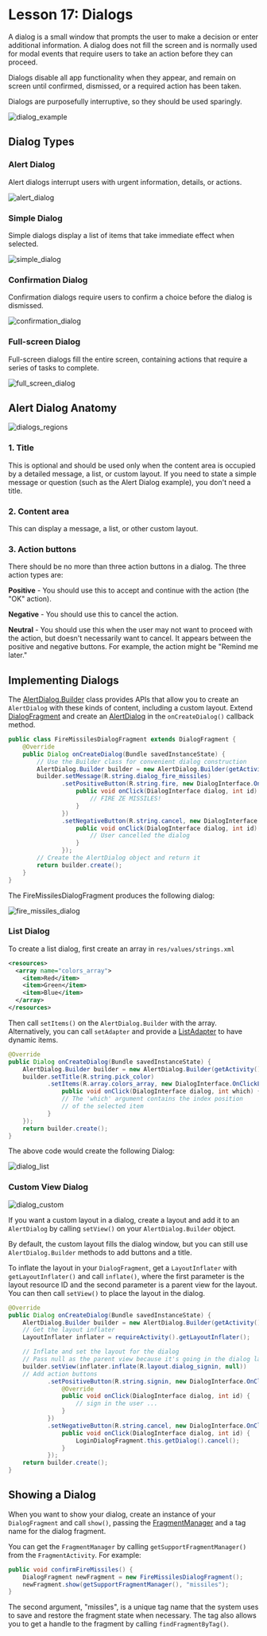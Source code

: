 # Lesson 17: Dialogs

A dialog is a small window that prompts the user to make a decision or enter additional information.
A dialog does not fill the screen and is normally used for modal events that require users to take 
an action before they can proceed.

Dialogs disable all app functionality when they appear, and remain on screen until confirmed, 
dismissed, or a required action has been taken.

Dialogs are purposefully interruptive, so they should be used sparingly.

![dialog_example]

## Dialog Types

### Alert Dialog

Alert dialogs interrupt users with urgent information, details, or actions.

![alert_dialog]

### Simple Dialog

Simple dialogs display a list of items that take immediate effect when selected.

![simple_dialog]

### Confirmation Dialog

Confirmation dialogs require users to confirm a choice before the dialog is dismissed.

![confirmation_dialog]

### Full-screen Dialog

Full-screen dialogs fill the entire screen, containing actions that require a series of tasks to 
complete.

![full_screen_dialog]

## Alert Dialog Anatomy

![dialogs_regions]

### 1. Title

This is optional and should be used only when the content area is occupied by a detailed message, a 
list, or custom layout. If you need to state a simple message or question (such as the Alert Dialog 
example), you don't need a title.

### 2. Content area

This can display a message, a list, or other custom layout.

### 3. Action buttons

There should be no more than three action buttons in a dialog. The three action types are:

**Positive** - You should use this to accept and continue with the action (the "OK" action).
  
**Negative** - You should use this to cancel the action.
  
**Neutral** - You should use this when the user may not want to proceed with the action, but doesn't
necessarily want to cancel. It appears between the positive and negative buttons. For example, the 
action might be "Remind me later."

## Implementing Dialogs

The [AlertDialog.Builder] class provides APIs that allow you to create an `AlertDialog` with these 
kinds of content, including a custom layout. Extend [DialogFragment] and create an [AlertDialog] in 
the `onCreateDialog()` callback method.

```java
public class FireMissilesDialogFragment extends DialogFragment {
    @Override
    public Dialog onCreateDialog(Bundle savedInstanceState) {
        // Use the Builder class for convenient dialog construction
        AlertDialog.Builder builder = new AlertDialog.Builder(getActivity());
        builder.setMessage(R.string.dialog_fire_missiles)
               .setPositiveButton(R.string.fire, new DialogInterface.OnClickListener() {
                   public void onClick(DialogInterface dialog, int id) {
                       // FIRE ZE MISSILES!
                   }
               })
               .setNegativeButton(R.string.cancel, new DialogInterface.OnClickListener() {
                   public void onClick(DialogInterface dialog, int id) {
                       // User cancelled the dialog
                   }
               });
        // Create the AlertDialog object and return it
        return builder.create();
    }
}
```
The FireMissilesDialogFragment produces the following dialog:

![fire_missiles_dialog]

### List Dialog
To create a list dialog, first create an array in `res/values/strings.xml`

```xml
<resources>
  <array name="colors_array">
    <item>Red</item>
    <item>Green</item>
    <item>Blue</item>
  </array>
</resources>
```

Then call `setItems()` on the `AlertDialog.Builder` with the array. Alternatively, you can call 
`setAdapter` and provide a [ListAdapter] to have dynamic items. 

```java
@Override
public Dialog onCreateDialog(Bundle savedInstanceState) {
    AlertDialog.Builder builder = new AlertDialog.Builder(getActivity());
    builder.setTitle(R.string.pick_color)
           .setItems(R.array.colors_array, new DialogInterface.OnClickListener() {
               public void onClick(DialogInterface dialog, int which) {
               // The 'which' argument contains the index position
               // of the selected item
           }
    });
    return builder.create();
}
```
The above code would create the following Dialog:

![dialog_list]

### Custom View Dialog

![dialog_custom]

If you want a custom layout in a dialog, create a layout and add it to an `AlertDialog` by calling 
`setView()` on your `AlertDialog.Builder` object.

By default, the custom layout fills the dialog window, but you can still use `AlertDialog.Builder` 
methods to add buttons and a title.

To inflate the layout in your `DialogFragment`, get a `LayoutInflater` with `getLayoutInflater()` 
and call `inflate()`, where the first parameter is the layout resource ID and the second parameter 
is a parent view for the layout. You can then call `setView()` to place the layout in the dialog.

```java
@Override
public Dialog onCreateDialog(Bundle savedInstanceState) {
    AlertDialog.Builder builder = new AlertDialog.Builder(getActivity());
    // Get the layout inflater
    LayoutInflater inflater = requireActivity().getLayoutInflater();

    // Inflate and set the layout for the dialog
    // Pass null as the parent view because it's going in the dialog layout
    builder.setView(inflater.inflate(R.layout.dialog_signin, null))
    // Add action buttons
           .setPositiveButton(R.string.signin, new DialogInterface.OnClickListener() {
               @Override
               public void onClick(DialogInterface dialog, int id) {
                   // sign in the user ...
               }
           })
           .setNegativeButton(R.string.cancel, new DialogInterface.OnClickListener() {
               public void onClick(DialogInterface dialog, int id) {
                   LoginDialogFragment.this.getDialog().cancel();
               }
           });
    return builder.create();
}
```

## Showing a Dialog

When you want to show your dialog, create an instance of your `DialogFragment` and call `show()`, 
passing the [FragmentManager] and a tag name for the dialog fragment.

You can get the `FragmentManager` by calling `getSupportFragmentManager()` from the 
`FragmentActivity`. For example:

```java
public void confirmFireMissiles() {
    DialogFragment newFragment = new FireMissilesDialogFragment();
    newFragment.show(getSupportFragmentManager(), "missiles");
}
```

The second argument, "missiles", is a unique tag name that the system uses to save and restore the 
fragment state when necessary. The tag also allows you to get a handle to the fragment by calling 
`findFragmentByTag()`.

[dialog_example]: img/dialog_example.png "Example Dialog"
[alert_dialog]: img/alert_dialog.png "Alert Dialog"
[simple_dialog]: img/simple_dialog.png "Simple Dialog"
[confirmation_dialog]: img/confirmation_dialog.png "Confirmation Dialog"
[full_screen_dialog]: img/full_screen_dialog.png "Full-Screen Dialog"
[DialogFragment]: https://developer.android.com/reference/androidx/fragment/app/DialogFragment?hl=en
[AlertDialog]: https://developer.android.com/reference/android/app/AlertDialog.html
[dialogs_regions]: img/dialogs_regions.png "Anatomy of a Dialog"
[AlertDialog.Builder]: https://developer.android.com/reference/android/app/AlertDialog.Builder.html
[fire_missiles_dialog]: img/fire_missiles_dialog.png "FireMissilesDialog"
[dialog_list]: img/dialog_list.png
[ListAdapter]: https://developer.android.com/reference/android/widget/ListAdapter.html
[dialog_custom]: img/dialog_custom.png "Dialog with custom layout"
[FragmentManager]: https://developer.android.com/reference/androidx/fragment/app/FragmentManager?hl=en
